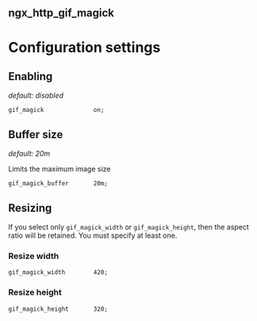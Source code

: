 ngx_http_gif_magick
----

# Configuration settings

## Enabling
_default: disabled_

    gif_magick              on;   

## Buffer size
_default: 20m_

Limits the maximum image size

    gif_magick_buffer       20m; 
 
## Resizing

If you select only `gif_magick_width` or `gif_magick_height`, then the aspect ratio will be retained.  You must specify at least one.

### Resize width

    gif_magick_width        420;
 
### Resize height

    gif_magick_height       320;


